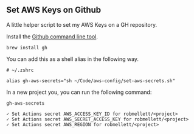 ## Set AWS Keys on Github

A little helper script to set my AWS Keys on a GH repository.

Install the [Github command line tool](https://formulae.brew.sh/formula/gh).

```shell
brew install gh
```

You can add this as a shell alias in the following way.

```shell
# ~/.zshrc

alias gh-aws-secrets="sh ~/Code/aws-config/set-aws-secrets.sh"
```

In a new project you, you can run the following command:

```shell
gh-aws-secrets

✓ Set Actions secret AWS_ACCESS_KEY_ID for robmellett/<project>
✓ Set Actions secret AWS_SECRET_ACCESS_KEY for robmellett/<project>
✓ Set Actions secret AWS_REGION for robmellett/<project>
```
